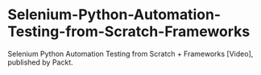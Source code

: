 # Selenium-Python-Automation-Testing-from-Scratch-Frameworks
 Selenium Python Automation Testing from Scratch + Frameworks [Video], published by Packt.
